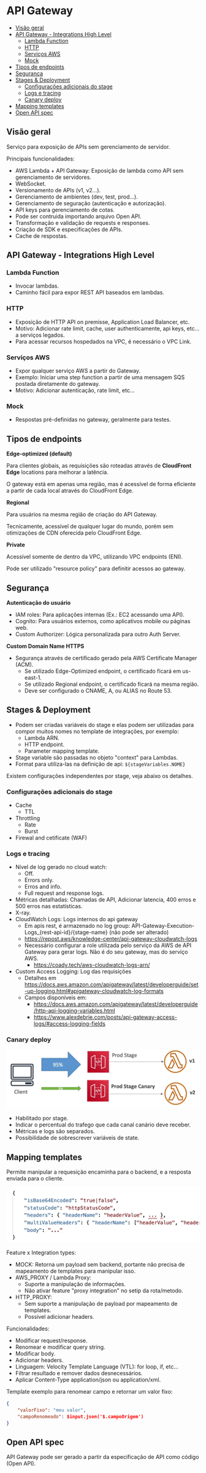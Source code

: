 # API Gateway

- [Visão geral](#visão-geral)
- [API Gateway - Integrations High Level](#api-gateway---integrations-high-level)
  - [Lambda Function](#lambda-function)
  - [HTTP](#http)
  - [Serviços AWS](#serviços-aws)
  - [Mock](#mock)
- [Tipos de endpoints](#tipos-de-endpoints)
- [Segurança](#segurança)
- [Stages \& Deployment](#stages--deployment)
  - [Configurações adicionais do stage](#configurações-adicionais-do-stage)
  - [Logs e tracing](#logs-e-tracing)
  - [Canary deploy](#canary-deploy)
- [Mapping templates](#mapping-templates)
- [Open API spec](#open-api-spec)

## Visão geral

Serviço para exposição de APIs sem gerenciamento de servidor.

Principais funcionalidades:

- AWS Lambda + API Gateway: Exposição de lambda como API sem gerenciamento de servidores.
- WebSocket.
- Versionamento de APIs (v1, v2...).
- Gerenciamento de ambientes (dev, test, prod...).
- Gerenciamento de seguração (autenticação e autorização).
- API keys para gerenciamento de cotas.
- Pode ser contruida importando arquivo Open API.
- Transformação e validação de requests e responses.
- Criação de SDK e especificações de APIs.
- Cache de respostas.

## API Gateway - Integrations High Level

### Lambda Function

- Invocar lambdas.
- Caminho fácil para expor REST API baseados em lambdas.

### HTTP

- Exposição de HTTP API on premisse, Application Load Balancer, etc.
- Motivo: Adicionar rate limit, cache, user authenticamente, api keys, etc... a serviços legados.
- Para acessar recursos hospedados na VPC, é necessário o VPC Link.

### Serviços AWS

- Expor qualquer serviço AWS a partir do Gateway.
- Exemplo: Iniciar uma step function a partir de uma mensagem SQS postada diretamente do gateway.
- Motivo: Adicionar autenticação, rate limit, etc...

### Mock

- Respostas pré-definidas no gateway, geralmente para testes.

## Tipos de endpoints

**Edge-optimized (default)**

Para clientes globais, as requisições são roteadas através de **CloudFront Edge** locations para melhorar a latência.

O gateway está em apenas uma região, mas é acessível de forma eficiente a partir de cada local através do CloudFront Edge.

**Regional**

Para usuários na mesma região de criação do API Gateway.

Tecnicamente, acessível de qualquer lugar do mundo, porém sem otimizações de CDN oferecida pelo CloudFront Edge.

**Private**

Acessível somente de dentro da VPC, utilizando VPC endpoints (ENI).

Pode ser utilizado "resource policy" para definitir acessos ao gateway.


## Segurança

**Autenticação do usuário**

- IAM roles: Para aplicações internas (Ex.: EC2 acessando uma API).
- Cognito: Para usuários externos, como aplicativos mobile ou páginas web.
- Custom Authorizer: Lógica personalizada para outro Auth Server.

**Custom Domain Name HTTPS**

- Segurança através de certificado gerado pela AWS Certificate Manager (ACM).
  - Se utilizado Edge-Optimized endpoint, o certificado ficará em us-east-1.
  - Se utilizado Regional endpoint, o certificado ficará na mesma região.
  - Deve ser configurado o CNAME, A, ou ALIAS no Route 53.

## Stages & Deployment

- Podem ser criadas variáveis do stage e elas podem ser utilizadas para compor muitos nomes no template de integrações, por exemplo:
  - Lambda ARN.
  - HTTP endpoint.
  - Parameter mapping template.
- Stage variable são passadas no objeto "context" para Lambdas.
- Format para utiliza-las na definição de api: `${stageVariables.NOME}`

Existem configurações independentes por stage, veja abaixo os detalhes.

### Configurações adicionais do stage

- Cache
  - TTL
- Throttling
  - Rate
  - Burst
- Firewal and cetificate (WAF)

### Logs e tracing

- Nível de log gerado no cloud watch:
  - Off.
  - Errors only.
  - Erros and info.
  - Full request and response logs.
- Métricas detalhadas: Chamadas de API, Adicionar latencia, 400 erros e 500 erros nas estatísticas.
- X-ray.
- CloudWatch Logs: Logs internos do api gateway
  - Em apis rest, é armazenado no log group: API-Gateway-Execution-Logs_{rest-api-id}/{stage-name}  (não pode ser alterado)
  - <https://repost.aws/knowledge-center/api-gateway-cloudwatch-logs>
  - Necessário configurar a role utilizada pelo serviço da AWS de API Gateway para gerar logs. Não é do seu gateway, mas do serviço AWS.
    - <https://coady.tech/aws-cloudwatch-logs-arn/>
- Custom Access Logging: Log das requisições
  - Detalhes em <https://docs.aws.amazon.com/apigateway/latest/developerguide/set-up-logging.html#apigateway-cloudwatch-log-formats>
  - Campos disponíveis em:
    - <https://docs.aws.amazon.com/apigateway/latest/developerguide/http-api-logging-variables.html>
    - <https://www.alexdebrie.com/posts/api-gateway-access-logs/#access-logging-fields>

### Canary deploy

![canary-deployment.png](assets/canary-deployment.png)

- Habilitado por stage.
- Indicar o percentual do trafego que cada canal canário deve receber.
- Métricas e logs são separados.
- Possibilidade de sobrescrever variáveis de state.

## Mapping templates

Permite manipular a requesição encaminha para o backend, e a resposta enviada para o cliente.

![lambda-gtw-payload.png](assets/lambda-gtw-payload.png)

Feature x Integration types:

- MOCK: Retorna um payload sem backend, portante não precisa de mapeamento de templates para manipular isso.
- AWS_PROXY / Lambda Proxy:
  - Suporte a manipulação de informações.
  - Não ativar feature "proxy integration" no setip da rota/metodo.
- HTTP_PROXY:
  - Sem suporte a manipulação de payload por mapeamento de templates.
  - Possível adicionar headers.

Funcionalidades:

- Modificar request/response.
- Renomear e modificar query string.
- Modificar body.
- Adicionar headers.
- Linguagem: Velocity Template Language (VTL): for loop, if, etc...
- Filtrar resultado e remover dados desnecessários.
- Aplicar Content-Type application/json ou application/xml.

Template exemplo para renomear campo e retornar um valor fixo:

```json
{
    "valorFixo": "meu valor",
    "campoRenomeado": $input.json('$.campoOrigem')
}
```

## Open API spec

API Gateway pode ser gerado a partir da especificação de API como código (Open API).
